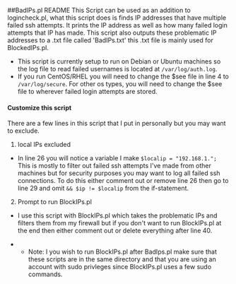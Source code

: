 ##BadIPs.pl README
This Script can be used as an addition to logincheck.pl, what this script does is finds IP addresses that have multiple failed ssh attempts. It prints the IP address as well as how many failed login attempts that IP has made. This script also outputs these problematic IP addresses to a .txt file called 'BadIPs.txt' this .txt file is mainly used for BlockedIPs.pl.

- This script is currently setup to run on Debian or Ubuntu machines so the log file to read failed usernames is located at `/var/log/auth.log`.
- If you run CentOS/RHEL you will need to change the $see file in line 4 to `/var/log/secure`. For other os types, you will need to change the $see file to wherever failed login attempts are stored.

#### Customize this script
There are a few lines in this script that I put in personally but you may want to exclude.
1. local IPs excluded
  - In line 26 you will notice a variable I make `$localip = "192.168.1.";` This is mostly to filter out failed ssh attempts I've made from other machines but for security purposes you may want to log all failed ssh connections. To do this either comment out or remove line 26 then go to line 29 and omit `&& $ip != $localip` from the if-statement.
  
2. Prompt to run BlockIPs.pl
  - I use this script with BlockIPs.pl which takes the problematic IPs and filters them from my firewall but if you don't want to run BlockIPs.pl at the end then either comment out or delete everything after line 40.
  * * Note: I you wish to run BlockIPs.pl after BadIps.pl make sure that these scripts are in the same directory and that you are using an account with sudo privleges since BlockIPs.pl uses a few sudo commands.
